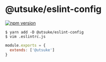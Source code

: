 # @utsuke/eslint-config
[![npm version](https://badge.fury.io/js/%40utsuke%2Feslint-config.svg)](https://badge.fury.io/js/%40utsuke%2Feslint-config)
```
$ yarn add -D @utsuke/eslint-config
$ vim .eslintrc.js
```

```js
module.exports = {
  extends: ['@utsuke']
}
```


